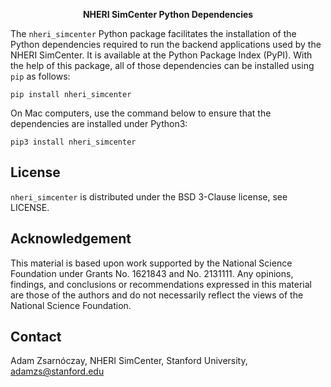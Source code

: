 <p align="center">
	<b>NHERI SimCenter Python Dependencies</b>
</p>

The `nheri_simcenter` Python package facilitates the installation of the Python dependencies required to run the backend applications used by the NHERI SimCenter. It is available at the Python Package Index (PyPI). With the help of this package, all of those dependencies can be installed using `pip` as follows:

```
pip install nheri_simcenter
```

On Mac computers, use the command below to ensure that the dependencies are installed under Python3:

```
pip3 install nheri_simcenter
```

## License

`nheri_simcenter` is distributed under the BSD 3-Clause license, see LICENSE.

## Acknowledgement

This material is based upon work supported by the National Science Foundation under Grants No. 1621843 and No. 2131111. Any opinions, findings, and conclusions or recommendations expressed in this material are those of the authors and do not necessarily reflect the views of the National Science Foundation.

## Contact

Adam Zsarnóczay, NHERI SimCenter, Stanford University, adamzs@stanford.edu
